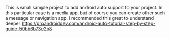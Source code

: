 This is small sample project to add android auto support to your project.
In this particular case is a media app, but of course you can create other such a message or navigation app.
i recommended this great to understand deeper https://proandroiddev.com/android-auto-tutorial-step-by-step-guide-50bb6b73e2b8
